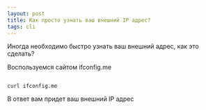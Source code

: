 ```yaml
---
layout: post
title: Как просто узнать ваш внешний IP адрес?
tags: cli
---
```

Иногда необходимо быстро узнать ваш внешний адрес, как это сделать?

Воспользуемся сайтом ifconfig.me

<code>
curl ifconfig.me
</code>

В ответ вам придет ваш внешний IP адрес